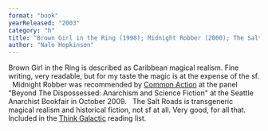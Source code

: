```yaml
---
format: "book"
yearReleased: "2003"
category: "h"
title: "Brown Girl in the Ring (1998); Midnight Robber (2000); The Salt Roads"
author: "Nalo Hopkinson"
---
```

Brown Girl in the Ring is described as Caribbean  magical realism. Fine writing, very readable, but for my taste the magic is at the  expense of the sf.
 
Midnight Robber was recommended by <a href="http://nwsfsnews.blogspot.com/2009/10/i-wanna-read-sf-anarchy.html"> Common Action</a> at the panel "Beyond The Dispossessed: Anarchism and Science  Fiction" at the Seattle Anarchist Bookfair in October 2009.
 
The Salt Roads is transgeneric magical realism and  historical fiction, not sf at all. Very good, for all that. Included in the <a href="https://thinkgalactic.org/reading-lists/by-author/">Think Galactic</a>  reading list.
 